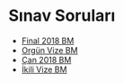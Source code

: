 # Sınav Soruları

- [Final 2018 BM](./S%C4%B1nav%20Sorular%C4%B1/Final%202018%20BM.pdf)
- [Orgün Vize BM](./S%C4%B1nav%20Sorular%C4%B1/Org%C3%BCn%20Vize%20BM.pdf)
- [Çan 2018 BM](./S%C4%B1nav%20Sorular%C4%B1/%C3%87an%202018%20BM.pdf)
- [İkili Vize BM](./S%C4%B1nav%20Sorular%C4%B1/%C4%B0kili%20Vize%20BM.pdf)
